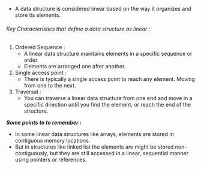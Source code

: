 - A data structure is considered linear based on the way it organizes and store its elements.

###### Key Characteristics that define a data structure as linear :

1. Ordered Sequence :
	- A linear data structure maintains elements in a specific sequence or order.
	- Elements are arranged one after another.
2. Single access point :
	- There is typically a single access point to reach any element.
			Moving from one to the next.
3. Traversal :
	- You can traverse a linear data structure from one end and move in a specific direction until you find the element, or reach the end of the structure.

***Some points to to remember :***

- In some linear data structures like arrays, elements are stored in contiguous memory locations.
- But in structures like linked list the elements are might be stored non-contiguously, but they are still accessed in a linear, sequential manner using pointers or references.